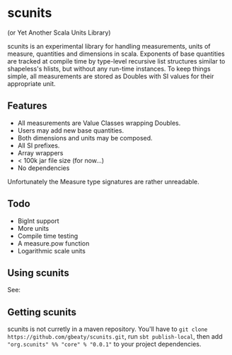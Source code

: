 # scunits

(or Yet Another Scala Units Library)

scunits is an experimental library for handling measurements, units of measure, quantities and dimensions in scala. Exponents of base quantities are tracked at compile time by type-level recursive list structures similar to shapeless's hlists, but without any run-time instances. To keep things simple, all measurements are stored as Doubles with SI values for their appropriate unit.

## Features
- All measurements are Value Classes wrapping Doubles.
- Users may add new base quantities.
- Both dimensions and units may be composed.
- All SI prefixes.
- Array wrappers
- < 100k jar file size (for now...)
- No dependencies

Unfortunately the Measure type signatures are rather unreadable.

## Todo
- BigInt support
- More units
- Compile time testing
- A measure.pow function
- Logarithmic scale units 

## Using scunits
See: 

## Getting scunits
scunits is not curretly in a maven repository. You'll have to `git clone https://github.com/gbeaty/scunits.git`, run `sbt publish-local`, then add `"org.scunits" %% "core" % "0.0.1"` to your project dependencies.